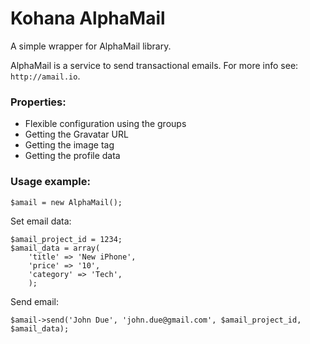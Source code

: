 # Kohana AlphaMail
A simple wrapper for AlphaMail library.

AlphaMail is a service to send transactional emails.
For more info see: `http://amail.io`.

### Properties:
- Flexible configuration using the groups
- Getting the Gravatar URL
- Getting the image tag
- Getting the profile data

### Usage example:
~~~
$amail = new AlphaMail();
~~~
Set email data:
~~~
$amail_project_id = 1234;
$amail_data = array(
	'title' => 'New iPhone',
	'price' => '10',
	'category' => 'Tech',
	);
~~~
Send email:
~~~
$amail->send('John Due', 'john.due@gmail.com', $amail_project_id, $amail_data);
~~~

